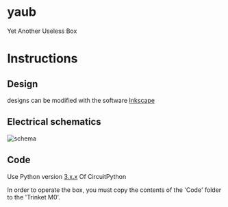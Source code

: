 # yaub
Yet Another Useless Box

# Instructions
## Design
designs can be modified with the software [Inkscape](https://inkscape.org/)
## Electrical schematics
![schema](https://raw.githubusercontent.com/fablab-chaux-de-fonds/yaub/master/schema/images.svg.png)
## Code
Use Python version [3.x.x](https://learn.adafruit.com/welcome-to-circuitpython/installing-circuitpython) Of CircuitPython

In order to operate the box, you must copy the contents of the 'Code' folder to the 'Trinket M0'.
